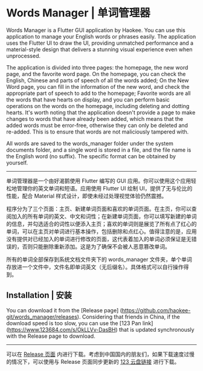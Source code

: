 # Words Manager | 单词管理器

Words Manager is a Flutter GUI application by Haokee. You can use this application to manage your English words or phrases easily. The application uses the Flutter UI to draw the UI, providing unmatched performance and a material-style design that delivers a stunning visual experience even when unprocessed.

The application is divided into three pages: the homepage, the new word page, and the favorite word page. On the homepage, you can check the English, Chinese and parts of speech of all the words added; On the New Word page, you can fill in the information of the new word, and check the appropriate part of speech to add to the homepage; Favorite words are all the words that have hearts on display, and you can perform basic operations on the words on the homepage, including deleting and dotting hearts. It's worth noting that the application doesn't provide a page to make changes to words that have already been added, which means that the added words must be error-free, otherwise they can only be deleted and re-added. This is to ensure that words are not maliciously tampered with.

All words are saved to the words_manager folder under the system documents folder, and a single word is stored in a file, and the file name is the English word (no suffix). The specific format can be obtained by yourself.

---

单词管理器是一个由好渴鹅使用 Flutter 编写的 GUI 应用。你可以使用这个应用轻松地管理你的英文单词和短语。应用使用 Flutter UI 绘制 UI，提供了无与伦比的性能，配合 Material 样式设计，即使未经过处理视觉体验仍然震撼。

程序分为了三个页面：主页、新建单词页面和喜欢的单词页面。在主页，你可以查阅加入的所有单词的英文、中文和词性；在新建单词页面，你可以填写新建的单词的信息，并勾选适合的词性以便添入主页；喜欢的单词则是展览了所有点了红心的单词，可以在主页对单词进行基本操作，包括删除和点红心。值得注意的是，应用没有提供对已经加入的单词进行修改的页面，这代表着加入的单词必须保证是无错误的，否则只能删除重新添加。这是为了确保不会被人恶意篡改单词。

所有的单词全部保存到系统文档文件夹下的 words_manager 文件夹，单个单词存放进一个文件中，文件名即单词英文（无后缀名）。具体格式可以自行操作得到。

## Installation | 安装

You can download it from the [Release page] (https://github.com/haokee-git/words_manager/releases). Considering that friends in China, if the download speed is too slow, you can use the [123 Pan link] (https://www.123684.com/s/OkLLVv-DasBH) that is updated synchronously with the Release page to download.

---

可以在 [Release 页面](https://github.com/haokee-git/words_manager/releases) 内进行下载。考虑到中国国内的朋友们，如果下载速度过慢的情况下，可以使用与 Release 页面同步更新的 [123 云盘链接](https://www.123684.com/s/OkLLVv-DasBH) 进行下载。
